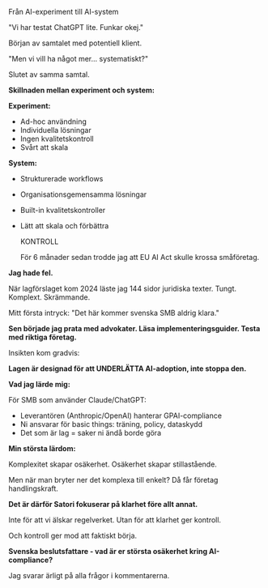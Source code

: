 Från AI-experiment till AI-system

"Vi har testat ChatGPT lite. Funkar okej."

Början av samtalet med potentiell klient.

"Men vi vill ha något mer... systematiskt?"

Slutet av samma samtal.

**Skillnaden mellan experiment och system:**

**Experiment:**
- Ad-hoc användning
- Individuella lösningar
- Ingen kvalitetskontroll
- Svårt att skala

**System:**
- Strukturerade workflows
- Organisationsgemensamma lösningar
- Built-in kvalitetskontroller
- Lätt att skala och förbättra
  
  
  
  
  KONTROLL
  
  För 6 månader sedan trodde jag att EU AI Act skulle krossa småföretag.

**Jag hade fel.**

När lagförslaget kom 2024 läste jag 144 sidor juridiska texter. Tungt. Komplext. Skrämmande.

Mitt första intryck: "Det här kommer svenska SMB aldrig klara."

**Sen började jag prata med advokater. Läsa implementeringsguider. Testa med riktiga företag.**

Insikten kom gradvis:

**Lagen är designad för att UNDERLÄTTA AI-adoption, inte stoppa den.**

**Vad jag lärde mig:**

För SMB som använder Claude/ChatGPT:
- Leverantören (Anthropic/OpenAI) hanterar GPAI-compliance
- Ni ansvarar för basic things: träning, policy, dataskydd
- Det som är lag = saker ni ändå borde göra

**Min största lärdom:**

Komplexitet skapar osäkerhet. Osäkerhet skapar stillastående.

Men när man bryter ner det komplexa till enkelt? Då får företag handlingskraft.

**Det är därför Satori fokuserar på klarhet före allt annat.**

Inte för att vi älskar regelverket. Utan för att klarhet ger kontroll.

Och kontroll ger mod att faktiskt börja.

**Svenska beslutsfattare - vad är er största osäkerhet kring AI-compliance?**

Jag svarar ärligt på alla frågor i kommentarerna.
